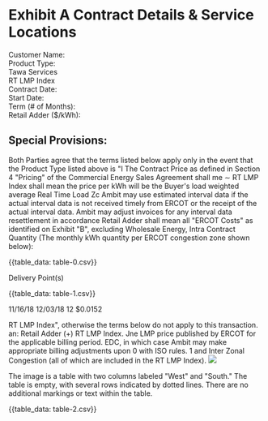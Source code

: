 # Exhibit A Contract Details \& Service Locations 

Customer Name:<br>Product Type:<br>Tawa Services<br>RT LMP Index<br>Contract Date:<br>Start Date:<br>Term (\# of Months):<br>Retail Adder (\$/kWh):

## Special Provisions:

Both Parties agree that the terms listed below apply only in the event that the Product Type listed above is "I
The Contract Price as defined in Section 4 "Pricing" of the Commercial Energy Sales Agreement shall me $\sim$ RT LMP Index shall mean the price per kWh will be the Buyer's load weighted average Real Time Load Zc
Ambit may use estimated interval data if the actual interval data is not received timely from ERCOT or the receipt of the actual interval data. Ambit may adjust invoices for any interval data resettlement in accordance
Retail Adder shall mean all "ERCOT Costs" as identified on Exhibit "B", excluding Wholesale Energy, Intra
Contract Quantity (The monthly kWh quantity per ERCOT congestion zone shown below):

{{table_data: table-0.csv}}

Delivery Point(s)

{{table_data: table-1.csv}}

$11 / 16 / 18$
$12 / 03 / 18$
12
\$0.0152

RT LMP Index", otherwise the terms below do not apply to this transaction.
an: Retail Adder (+) RT LMP Index.
Jne LMP price published by ERCOT for the applicable billing period.
EDC, in which case Ambit may make appropriate billing adjustments upon
0 with ISO rules.
1 and Inter Zonal Congestion (all of which are included in the RT LMP Index).
![](images/img-0.jpeg)

The image is a table with two columns labeled "West" and "South." The table is empty, with several rows indicated by dotted lines. There are no additional markings or text within the table.

{{table_data: table-2.csv}}
